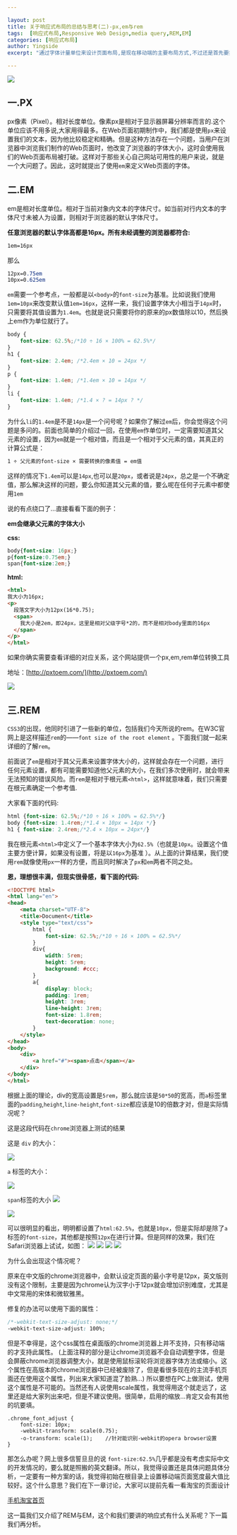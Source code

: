 ```yaml
---

layout: post
title: 关于响应式布局的总结与思考(二)-px,em与rem
tags:  [响应式布局,Responsive Web Design,media query,REM,EM]
categories: [响应式布局]
author: Yingside
excerpt: "通过字体计量单位来设计页面布局,是现在移动端的主要布局方式,不过还是首先要搞清楚这几个是用来干嘛的."

---
```


![](/assets/images/2015-12-08-fontsize.jpg)

## 一.PX

px像素（Pixel）。相对长度单位。像素px是相对于显示器屏幕分辨率而言的.这个单位应该不用多说,大家用得最多。在Web页面初期制作中，我们都是使用`px`来设置我们的文本，因为他比较稳定和精确。但是这种方法存在一个问题，当用户在浏览器中浏览我们制作的Web页面时，他改变了浏览器的字体大小，这时会使用我们的Web页面布局被打破。这样对于那些关心自己网站可用性的用户来说，就是一个大问题了。因此，这时就提出了使用`em`来定义Web页面的字体。

## 二.EM

em是相对长度单位。相对于当前对象内文本的字体尺寸。如当前对行内文本的字体尺寸未被人为设置，则相对于浏览器的默认字体尺寸。

**任意浏览器的默认字体高都是16px。所有未经调整的浏览器都符合:**

```css
1em=16px
```

那么

```css
12px=0.75em
10px=0.625em
```


`em`需要一个参考点，一般都是以`<body>`的`font-size`为基准。比如说我们使用`1em=10px`来改变默认值`1em=16px`，这样一来，我们设置字体大小相当于`14px`时，只需要将其值设置为`1.4em`。也就是说只需要将你的原来的px数值除以10，然后换上em作为单位就行了。

```css
body {
	font-size: 62.5%;/*10 ÷ 16 × 100% = 62.5%*/
}
h1 {
	font-size: 2.4em; /*2.4em × 10 = 24px */
}
p {
	font-size: 1.4em; /*1.4em × 10 = 14px */
}
li {
	font-size: 1.4em; /*1.4 × ? = 14px ? */
}
```


为什么`li`的`1.4em`是不是`14px`是一个问号呢？如果你了解过`em`后，你会觉得这个问题是多问的。前面也简单的介绍过一回，在使用`em`作单位时，一定需要知道其父元素的设置，因为`em`就是一个相对值，而且是一个相对于父元素的值，其真正的计算公式是：

```css
1 ÷ 父元素的font-size × 需要转换的像素值 = em值
```

这样的情况下`1.4em`可以是`14px`,也可以是`20px`，或者说是`24px`，总之是一个不确定值，那么解决这样的问题，要么你知道其父元素的值，要么呢在任何子元素中都使用`1em`

说的有点绕口了...直接看看下面的例子：

**em会继承父元素的字体大小**


**css:**

```css
body{font-size: 16px;}
p{font-size:0.75em;}
span{font-size:2em;}
```

**html:**

```html
<html>
我大小为16px;
<p>
  段落文字大小为12px(16*0.75);
  <span>
    我大小是2em，即24px，这里是相对父级字号*2的，而不是相对body里面的16px
  </span>
</p>
</html>
```

如果你确实需要查看详细的对应关系，这个网站提供一个px,em,rem单位转换工具

地址：[http://pxtoem.com/](http://pxtoem.com/)

![](/assets/images/2015-12-08-pxtoem.png)

## 三.REM

`CSS3`的出现，他同时引进了一些新的单位，包括我们今天所说的rem。在W3C官网上是这样描述`rem`的——`font size of the root element` 。下面我们就一起来详细的了解`rem`。

前面说了`em`是相对于其父元素来设置字体大小的，这样就会存在一个问题，进行任何元素设置，都有可能需要知道他父元素的大小，在我们多次使用时，就会带来无法预知的错误风险。而`rem`是相对于根元素`<html>`，这样就意味着，我们只需要在根元素确定一个参考值.

大家看下面的代码:

```css
html {font-size: 62.5%;/*10 ÷ 16 × 100% = 62.5%*/}
body {font-size: 1.4rem;/*1.4 × 10px = 14px */}
h1 { font-size: 2.4rem;/*2.4 × 10px = 24px*/}
```
我在根元素`<html>`中定义了一个基本字体大小为`62.5%`（也就是`10px`。设置这个值主要方便计算，如果没有设置，将是以`16px`为基准 ）。从上面的计算结果，我们使用`rem`就像使用`px`一样的方便，而且同时解决了`px`和`em`两者不同之处。

**恩，理想很丰满，但现实很骨感，看下面的代码:**

```html
<!DOCTYPE html>
<html lang="en">
<head>
	<meta charset="UTF-8">
	<title>Document</title>
	<style type="text/css">
		html {
			font-size: 62.5%;/*10 ÷ 16 × 100% = 62.5%*/
		}
		div{
			width: 5rem;
			height: 5rem;
			background: #ccc;
		}
		a{
			display: block;
			padding: 1rem;
			height: 3rem;
			line-height: 3rem;
			font-size: 1.8rem;
			text-decoration: none;
		}
	</style>
</head>
<body>
	<div>
		<a href="#"><span>点击</span></a>
	</div>
</body>
</html>
```
根据上面的理论，div的宽高设置是`5rem`，那么就应该是`50*50`的宽高，而`a`标签里面的`padding`,`height`,`line-height`,`font-size`都应该是10的倍数才对，但是实际情况呢？

这是这段代码在`chrome`浏览器上测试的结果

这是 `div` 的大小：

![](/assets/images/2015-12-08-chrome-12px-1.png)

`a` 标签的大小：

![](/assets/images/2015-12-08-chrome-12px-2.png)

`span`标签的大小
![](/assets/images/2015-12-08-chrome-12px-3.png)

![](/assets/images/2015-12-08-chrome-12px-4.png)

可以很明显的看出，明明都设置了`html:62.5%`，也就是`10px`，但是实际却是除了`a`标签的`font-size`，其他都是按照`12px`在进行计算。但是同样的效果，我们在Safari浏览器上试试，如图：
![](/assets/images/2015-12-08-Safari-10px-1.png)
![](/assets/images/2015-12-08-Safari-10px-2.png)
![](/assets/images/2015-12-08-Safari-10px-3.png)
![](/assets/images/2015-12-08-Safari-10px-4.png)

为什么会出现这个情况呢？

原来在中文版的chrome浏览器中，会默认设定页面的最小字号是12px，英文版则没有这个限制，主要是因为chrome认为汉字小于12px就会增加识别难度，尤其是中文常用的宋体和微软雅黑。

修复的办法可以使用下面的属性：

```css
/*-webkit-text-size-adjust: none;*/
-webkit-text-size-adjust: 100%;
```
但是不幸得是，这个css属性在桌面版的chrome浏览器上并不支持，只有移动端的才支持此属性。
(上面注释的部分是让chrome浏览器不会自动调整字体，但是会屏蔽chrome浏览器调整大小，就是使用鼠标滚轮将浏览器字体方法或缩小。这个属性在高版本的chrome浏览器中已经被废除了，但是看很多现在的主流手机页面还在使用这个属性，列出来大家知道混了脸熟...)
所以要想在PC上做测试，使用这个属性是不可能的。当然还有人说使用scale属性，我觉得用这个就走远了，这里还是给大家列出来吧，但是不建议使用。很简单，启用的缩放...肯定又会有其他的坑要填。

```
.chrome_font_adjust {
    font-size: 10px;
    -webkit-transform: scale(0.75);
    -o-transform: scale(1);    //针对能识别-webkit的opera browser设置
}
```

那怎么办呢？网上很多信誓旦旦的说 `font-size:62.5%`几乎都是没有考虑实际中文的开发情况的，要么就是照搬的英文翻译。所以，我觉得设置还是具体问题具体分析，一定要有一种方案的话，我觉得初始在根目录上设置移动端页面宽度最大值比较好。这个什么意思？我们在下一章讨论，大家可以提前先看一看淘宝的页面设计

[手机淘宝首页](https://m.taobao.com/#index)

这一篇我们又介绍了REM与EM，这个和我们要讲的响应式有什么关系呢？下一篇我们再分析。














